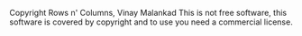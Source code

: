 Copyright Rows n' Columns, Vinay Malankad
This is not free software, this software is covered by copyright and to use you need a commercial license.

